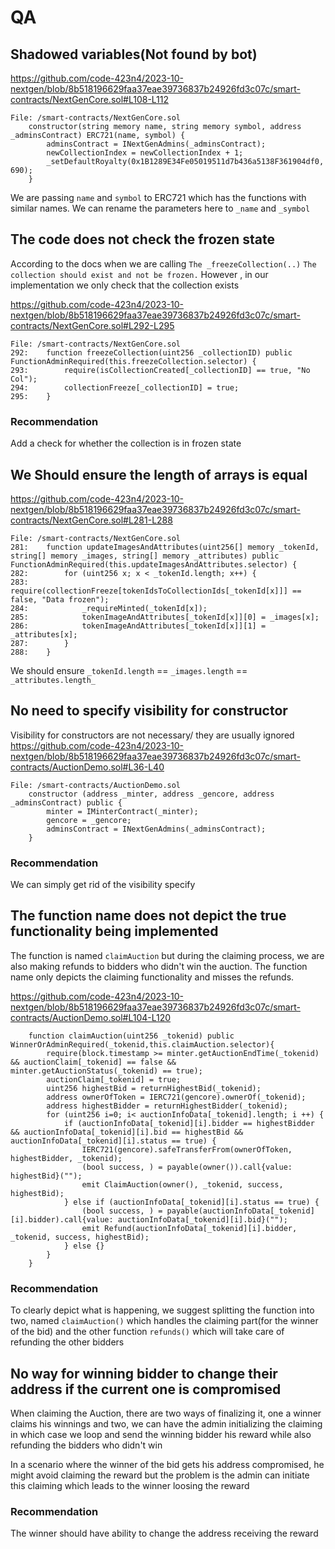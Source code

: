 # QA

## Shadowed variables(Not found by bot)

https://github.com/code-423n4/2023-10-nextgen/blob/8b518196629faa37eae39736837b24926fd3c07c/smart-contracts/NextGenCore.sol#L108-L112
```solidity
File: /smart-contracts/NextGenCore.sol
    constructor(string memory name, string memory symbol, address _adminsContract) ERC721(name, symbol) {
        adminsContract = INextGenAdmins(_adminsContract);
        newCollectionIndex = newCollectionIndex + 1;
        _setDefaultRoyalty(0x1B1289E34Fe05019511d7b436a5138F361904df0, 690);
    }
```

We are passing `name` and `symbol`  to  ERC721 which has the functions with similar names. We can rename the parameters here to `_name` and `_symbol`

## The code does not check the frozen state

According to the docs when we are calling `The _freezeCollection(..)`  `The collection should exist and not be frozen.`
However , in our implementation we only check that the collection exists

https://github.com/code-423n4/2023-10-nextgen/blob/8b518196629faa37eae39736837b24926fd3c07c/smart-contracts/NextGenCore.sol#L292-L295
```solidity
File: /smart-contracts/NextGenCore.sol
292:    function freezeCollection(uint256 _collectionID) public FunctionAdminRequired(this.freezeCollection.selector) {
293:        require(isCollectionCreated[_collectionID] == true, "No Col");
294:        collectionFreeze[_collectionID] = true;
295:    }
```

### Recommendation

Add a check for whether the collection is in frozen state

## We Should ensure the length of arrays is equal

https://github.com/code-423n4/2023-10-nextgen/blob/8b518196629faa37eae39736837b24926fd3c07c/smart-contracts/NextGenCore.sol#L281-L288
```solidity
File: /smart-contracts/NextGenCore.sol
281:    function updateImagesAndAttributes(uint256[] memory _tokenId, string[] memory _images, string[] memory _attributes) public FunctionAdminRequired(this.updateImagesAndAttributes.selector) {
282:        for (uint256 x; x < _tokenId.length; x++) {
283:            require(collectionFreeze[tokenIdsToCollectionIds[_tokenId[x]]] == false, "Data frozen");
284:            _requireMinted(_tokenId[x]);
285:            tokenImageAndAttributes[_tokenId[x]][0] = _images[x];
286:            tokenImageAndAttributes[_tokenId[x]][1] = _attributes[x];
287:        }
288:    }
```

We should ensure `_tokenId.length` == `_images.length` == `_attributes.length_`


## No need to specify visibility for constructor

Visibility for constructors are not necessary/ they are usually ignored
https://github.com/code-423n4/2023-10-nextgen/blob/8b518196629faa37eae39736837b24926fd3c07c/smart-contracts/AuctionDemo.sol#L36-L40
```solidity
File: /smart-contracts/AuctionDemo.sol
    constructor (address _minter, address _gencore, address _adminsContract) public {
        minter = IMinterContract(_minter);
        gencore = _gencore;
        adminsContract = INextGenAdmins(_adminsContract);
    }
```

### Recommendation

We can simply get rid of the visibility specify

## The function name does not depict the true functionality being implemented

The function is named `claimAuction` but during the claiming process, we are also making refunds to bidders who didn't win the auction.
The function name only depicts the claiming functionality and misses the refunds.


https://github.com/code-423n4/2023-10-nextgen/blob/8b518196629faa37eae39736837b24926fd3c07c/smart-contracts/AuctionDemo.sol#L104-L120
```solidity
    function claimAuction(uint256 _tokenid) public WinnerOrAdminRequired(_tokenid,this.claimAuction.selector){
        require(block.timestamp >= minter.getAuctionEndTime(_tokenid) && auctionClaim[_tokenid] == false && minter.getAuctionStatus(_tokenid) == true);
        auctionClaim[_tokenid] = true;
        uint256 highestBid = returnHighestBid(_tokenid);
        address ownerOfToken = IERC721(gencore).ownerOf(_tokenid);
        address highestBidder = returnHighestBidder(_tokenid);
        for (uint256 i=0; i< auctionInfoData[_tokenid].length; i ++) {
            if (auctionInfoData[_tokenid][i].bidder == highestBidder && auctionInfoData[_tokenid][i].bid == highestBid && auctionInfoData[_tokenid][i].status == true) {
                IERC721(gencore).safeTransferFrom(ownerOfToken, highestBidder, _tokenid);
                (bool success, ) = payable(owner()).call{value: highestBid}("");
                emit ClaimAuction(owner(), _tokenid, success, highestBid);
            } else if (auctionInfoData[_tokenid][i].status == true) {
                (bool success, ) = payable(auctionInfoData[_tokenid][i].bidder).call{value: auctionInfoData[_tokenid][i].bid}("");
                emit Refund(auctionInfoData[_tokenid][i].bidder, _tokenid, success, highestBid);
            } else {}
        }
    }
```

### Recommendation

To clearly depict what is happening, we suggest splitting the function into two, named `claimAuction()`  which handles the claiming part(for the winner of the bid) and the other function `refunds()`  which will take care of refunding the other bidders


## No way for winning bidder to change their address if the current one is compromised

When claiming the Auction, there are two ways of finalizing it, one a winner claims his winnings and two, we can have the admin initializing the claiming in which case we loop and send the winning bidder his reward while also refunding the bidders who didn't win

In a scenario where the winner of the bid gets his address compromised, he might avoid claiming the reward but the problem is the admin can initiate this claiming which leads to the winner loosing the reward

### Recommendation

The winner should have ability to change the address receiving the reward